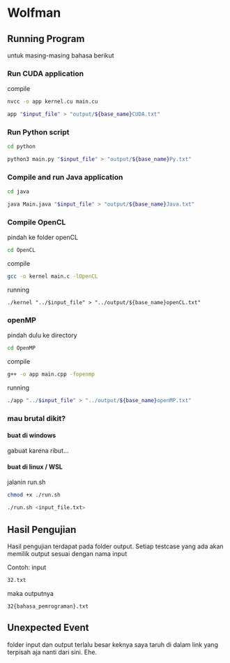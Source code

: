 # Wolfman 

## Running Program 

untuk masing-masing bahasa berikut 
### Run CUDA application

compile 
```sh 
nvcc -o app kernel.cu main.cu
```
```bash
app "$input_file" > "output/${base_name}CUDA.txt"
```

### Run Python script
```sh
cd python
```
```sh
python3 main.py "$input_file" > "output/${base_name}Py.txt"
```

### Compile and run Java application
```sh
cd java
```
```sh
java Main.java "$input_file" > "output/${base_name}Java.txt"
```

### Compile OpenCL 
pindah ke folder openCL
```sh
cd OpenCL
```
compile 
```sh
gcc -o kernel main.c -lOpenCL
```

running
```
./kernel "../$input_file" > "../output/${base_name}openCL.txt"
```

### openMP 
pindah dulu ke directory
```sh
cd OpenMP
```
compile
```sh
g++ -o app main.cpp -fopenmp
```
running
```sh
./app "../$input_file" > "../output/${base_name}openMP.txt"
```

### mau brutal dikit? 
#### buat di windows 
gabuat karena ribut...
#### buat di linux / WSL
jalanin run.sh 
```sh
chmod +x ./run.sh
```
```sh
./run.sh <input_file.txt> 
```
## Hasil Pengujian
Hasil pengujian terdapat pada folder output. Setiap testcase yang ada akan memilik output sesuai dengan nama input

Contoh:
input 
```sh
32.txt
```
maka outputnya
```
32{bahasa_pemrograman}.txt
```

## Unexpected Event 
folder input dan output terlalu besar keknya saya taruh di dalam link yang terpisah aja nanti dari sini. Ehe. 